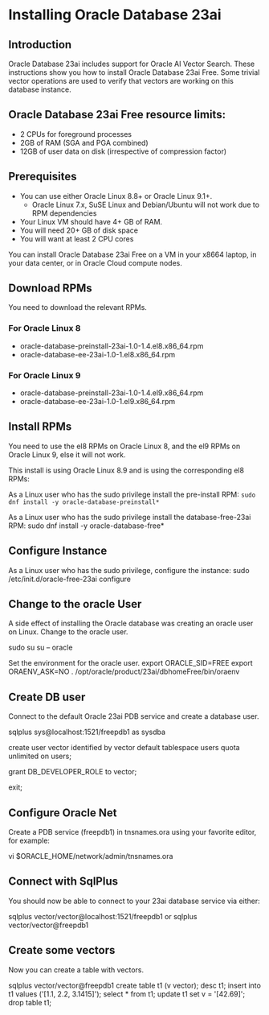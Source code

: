 # Installing Oracle Database 23ai

## Introduction
Oracle Database 23ai includes support for Oracle AI Vector Search. These instructions show you how to install Oracle Database 23ai Free. Some trivial vector operations are used to verify that vectors are working on this database instance. 
 
## Oracle Database 23ai Free resource limits:
- 2 CPUs for foreground processes
- 2GB of RAM (SGA and PGA combined)
- 12GB of user data on disk (irrespective of compression factor)

## Prerequisites
- You can use either Oracle Linux 8.8+ or Oracle Linux 9.1+.
  - Oracle Linux 7.x, SuSE Linux and Debian/Ubuntu will not work due to RPM dependencies
- Your Linux VM should have 4+ GB of RAM.
- You will need 20+ GB of disk space
- You will want at least 2 CPU cores

You can install Oracle Database 23ai Free on a VM in your x8664 laptop, in your data center, or in Oracle Cloud compute nodes.

## Download RPMs
You need to download the relevant RPMs.

### For Oracle Linux 8
- oracle-database-preinstall-23ai-1.0-1.4.el8.x86_64.rpm
- oracle-database-ee-23ai-1.0-1.el8.x86_64.rpm

### For Oracle Linux 9
- oracle-database-preinstall-23ai-1.0-1.4.el9.x86_64.rpm
- oracle-database-ee-23ai-1.0-1.el9.x86_64.rpm


## Install RPMs
You need to use the el8 RPMs on Oracle Linux 8, and the el9 RPMs on Oracle Linux 9, else it will not work.

This install is using Oracle Linux 8.9 and is using the corresponding el8 RPMs:

As a Linux user who has the sudo privilege install the pre-install RPM:
`sudo dnf install -y oracle-database-preinstall*` 

As a Linux user who has the sudo privilege install the database-free-23ai RPM:
sudo dnf install -y oracle-database-free* 

## Configure Instance
As a Linux user who has the sudo privilege, configure the instance:
sudo /etc/init.d/oracle-free-23ai configure 

## Change to the oracle User
A side effect of installing the Oracle database was creating an oracle user on Linux.
Change to the oracle user.

sudo su
su – oracle

Set the environment for the oracle user.
export ORACLE_SID=FREE
export ORAENV_ASK=NO
. /opt/oracle/product/23ai/dbhomeFree/bin/oraenv 

## Create DB user
Connect to the default Oracle 23ai PDB service and create a database user.

sqlplus sys@localhost:1521/freepdb1 as sysdba

create user vector identified by vector
default tablespace users 
quota unlimited on users;

grant DB_DEVELOPER_ROLE to vector;

exit;

## Configure Oracle Net
Create a PDB service (freepdb1) in tnsnames.ora using your favorite editor, for example:

vi $ORACLE_HOME/network/admin/tnsnames.ora 

## Connect with SqlPlus
You should now be able to connect to your 23ai database service via either:

sqlplus vector/vector@localhost:1521/freepdb1 
or
sqlplus vector/vector@freepdb1 


## Create some vectors
Now you can create a table with vectors.

sqlplus vector/vector@freepdb1 
create table t1 (v vector);
desc t1;
insert into t1 values ('[1.1, 2.2, 3.1415]');
select * from t1;
update t1 set v = '[42.69]';
drop table t1;





